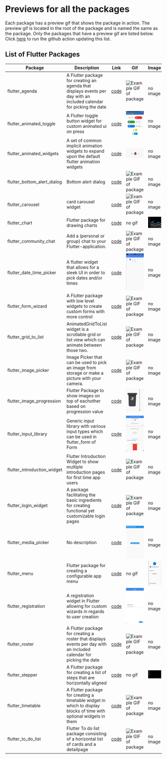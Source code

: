 # Previews for all the packages
Each package has a preview gif that shows the package in action. The preview gif is located in the root of the package and is named the same as the package.
Only the packages that have a preview gif are listed below.
Click [here](https://github.com/Iconica-Development/.github/actions/workflows/features.yml) to run the github action updating this list. 

## List of Flutter Packages

| Package | Description | Link | Gif | Image |
| ------- | ----------- | ---- | --- | ----- |
| flutter_agenda | A Flutter package for creating an agenda that displays events per day with an included calendar for picking the date | [code](https://github.com/Iconica-Development/flutter_agenda) | ![Example GIF of package](https://github.com/Iconica-Development/flutter_agenda/blob/master/agenda.gif) |  no image |
 | flutter_animated_toggle | A Flutter toggle button widget for custom animated ui on press | [code](https://github.com/Iconica-Development/flutter_animated_toggle) | ![Example GIF of package](https://github.com/Iconica-Development/flutter_animated_toggle/blob/master/animated_toggle.gif) |  no image |
 | flutter_animated_widgets | A set of common implicit animation widgets to expand upon the default flutter animation widgets | [code](https://github.com/Iconica-Development/flutter_animated_widgets) | ![Example GIF of package](https://github.com/Iconica-Development/flutter_animated_widgets/blob/master/example.gif) |  no image |
 | flutter_bottom_alert_dialog | Bottom alert dialog | [code](https://github.com/Iconica-Development/flutter_bottom_alert_dialog) | ![Example GIF of package](https://github.com/Iconica-Development/flutter_bottom_alert_dialog/blob/master/flutter_bottom_alert_dialog.gif) |  no image |
 | flutter_carousel | card carousel widget | [code](https://github.com/Iconica-Development/flutter_carousel) | ![Example GIF of package](https://github.com/Iconica-Development/flutter_carousel/blob/master/carousel.gif) |  no image |
 | flutter_chart | Flutter package for drawing charts | [code](https://github.com/Iconica-Development/flutter_chart) |  no gif  | ![Example Image of package](https://github.com/Iconica-Development/flutter_chart/blob/master/example.png) |
 | flutter_community_chat | Add a (personal or group) chat to your Flutter-application. | [code](https://github.com/Iconica-Development/flutter_community_chat) | ![Example GIF of package](https://github.com/Iconica-Development/flutter_community_chat/blob/master/example.gif) |  no image |
 | flutter_date_time_picker | A flutter widget that allows for a sleek UI in order to pick dates and/or times | [code](https://github.com/Iconica-Development/flutter_date_time_picker) | ![Example GIF of package](https://github.com/Iconica-Development/flutter_date_time_picker/blob/master/dropdown_date_time_picker.gif) |  no image |
 | flutter_form_wizard | A Flutter package with low level widgets to create custom forms with more control | [code](https://github.com/Iconica-Development/flutter_form_wizard) | ![Example GIF of package](https://github.com/Iconica-Development/flutter_form_wizard/blob/master/flutter_form.gif) |  no image |
 | flutter_grid_to_list | AnimatedGridToList widget is a scrollable grid or list view which can animate between those two. | [code](https://github.com/Iconica-Development/flutter_grid_to_list) | ![Example GIF of package](https://github.com/Iconica-Development/flutter_grid_to_list/blob/master/flutter_grid_to_list.gif) |  no image |
 | flutter_image_picker | Image Picker that can be used to pick an image from storage or make a picture with your camera. | [code](https://github.com/Iconica-Development/flutter_image_picker) | ![Example GIF of package](https://github.com/Iconica-Development/flutter_image_picker/blob/master/flutter_image_picker.gif) |  no image |
 | flutter_image_progression | Flutter Package to show images on top of eachother based on progression value | [code](https://github.com/Iconica-Development/flutter_image_progression) | ![Example GIF of package](https://github.com/Iconica-Development/flutter_image_progression/blob/master/flutter_image_progression.gif) |  no image |
 | flutter_input_library | Generic input library with various input types which can be used in flutter_form of Form | [code](https://github.com/Iconica-Development/flutter_input_library) | ![Example GIF of package](https://github.com/Iconica-Development/flutter_input_library/blob/master/flutter_input_library.gif) |  no image |
 | flutter_introduction_widget | Flutter Introduction Widget to show multiple introduction pages for first time app users | [code](https://github.com/Iconica-Development/flutter_introduction_widget) | ![Example GIF of package](https://github.com/Iconica-Development/flutter_introduction_widget/blob/master/flutter_introduction_widget.gif) |  no image |
 | flutter_login_widget | A package facilitating the basic ingredients for creating functional yet customizable login pages | [code](https://github.com/Iconica-Development/flutter_login_widget) | ![Example GIF of package](https://github.com/Iconica-Development/flutter_login_widget/blob/master/flutter_login.gif) |  no image |
 | flutter_media_picker | No description | [code](https://github.com/Iconica-Development/flutter_media_picker) | ![Example GIF of package](https://github.com/Iconica-Development/flutter_media_picker/blob/master/MediaPickerGifNew.gif) |  no image |
 | flutter_menu | Flutter package for creating a configurable app menu | [code](https://github.com/Iconica-Development/flutter_menu) |  no gif  | ![Example Image of package](https://github.com/Iconica-Development/flutter_menu/blob/master/example_screenshot.png) |
 | flutter_registration | A registration widget in Flutter allowing for custom wizards in regards to user creation | [code](https://github.com/Iconica-Development/flutter_registration) | ![Example GIF of package](https://github.com/Iconica-Development/flutter_registration/blob/master/flutter_registration.gif) |  no image |
 | flutter_roster | A Flutter package for creating a roster that displays events per day with an included calendar for picking the date | [code](https://github.com/Iconica-Development/flutter_roster) | ![Example GIF of package](https://github.com/Iconica-Development/flutter_roster/blob/master/flutter_roster.gif) |  no image |
 | flutter_stepper | A Flutter package for creating a list of steps that are horizontally aligned | [code](https://github.com/Iconica-Development/flutter_stepper) |  no gif  | ![Example Image of package](https://github.com/Iconica-Development/flutter_stepper/blob/master/screenshot.png) |
 | flutter_timetable | A Flutter package for creating a timetable widget in which to display blocks of time with optional widgets in them | [code](https://github.com/Iconica-Development/flutter_timetable) | ![Example GIF of package](https://github.com/Iconica-Development/flutter_timetable/blob/master/flutter_timetable.gif) |  no image |
 | flutter_to_do_list | Flutter To do list package consisting of a horizontal list of cards and a detailpage | [code](https://github.com/Iconica-Development/flutter_to_do_list) | ![Example GIF of package](https://github.com/Iconica-Development/flutter_to_do_list/blob/master/to_do_list.gif) |  no image |
 